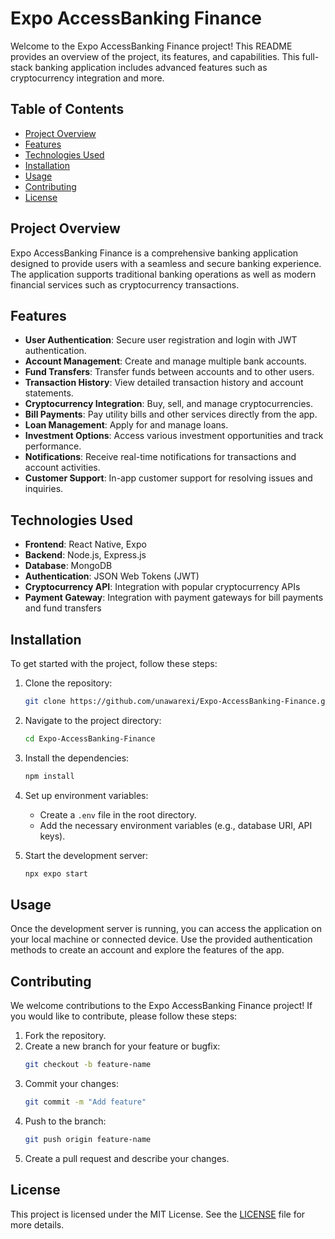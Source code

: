 # Expo AccessBanking Finance

Welcome to the Expo AccessBanking Finance project! This README provides an overview of the project, its features, and capabilities. This full-stack banking application includes advanced features such as cryptocurrency integration and more.

## Table of Contents
- [Project Overview](#project-overview)
- [Features](#features)
- [Technologies Used](#technologies-used)
- [Installation](#installation)
- [Usage](#usage)
- [Contributing](#contributing)
- [License](#license)

## Project Overview

Expo AccessBanking Finance is a comprehensive banking application designed to provide users with a seamless and secure banking experience. The application supports traditional banking operations as well as modern financial services such as cryptocurrency transactions.

## Features

- **User Authentication**: Secure user registration and login with JWT authentication.
- **Account Management**: Create and manage multiple bank accounts.
- **Fund Transfers**: Transfer funds between accounts and to other users.
- **Transaction History**: View detailed transaction history and account statements.
- **Cryptocurrency Integration**: Buy, sell, and manage cryptocurrencies.
- **Bill Payments**: Pay utility bills and other services directly from the app.
- **Loan Management**: Apply for and manage loans.
- **Investment Options**: Access various investment opportunities and track performance.
- **Notifications**: Receive real-time notifications for transactions and account activities.
- **Customer Support**: In-app customer support for resolving issues and inquiries.

## Technologies Used

- **Frontend**: React Native, Expo
- **Backend**: Node.js, Express.js
- **Database**: MongoDB
- **Authentication**: JSON Web Tokens (JWT)
- **Cryptocurrency API**: Integration with popular cryptocurrency APIs
- **Payment Gateway**: Integration with payment gateways for bill payments and fund transfers

## Installation

To get started with the project, follow these steps:

1. Clone the repository:
    ```bash
    git clone https://github.com/unawarexi/Expo-AccessBanking-Finance.git
    ```
2. Navigate to the project directory:
    ```bash
    cd Expo-AccessBanking-Finance
    ```
3. Install the dependencies:
    ```bash
    npm install
    ```
4. Set up environment variables:
    - Create a `.env` file in the root directory.
    - Add the necessary environment variables (e.g., database URI, API keys).

5. Start the development server:
    ```bash
    npx expo start
    ```

## Usage

Once the development server is running, you can access the application on your local machine or connected device. Use the provided authentication methods to create an account and explore the features of the app.

## Contributing

We welcome contributions to the Expo AccessBanking Finance project! If you would like to contribute, please follow these steps:

1. Fork the repository.
2. Create a new branch for your feature or bugfix:
    ```bash
    git checkout -b feature-name
    ```
3. Commit your changes:
    ```bash
    git commit -m "Add feature"
    ```
4. Push to the branch:
    ```bash
    git push origin feature-name
    ```
5. Create a pull request and describe your changes.

## License

This project is licensed under the MIT License. See the [LICENSE](LICENSE) file for more details.
